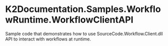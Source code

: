 # K2Documentation.Samples.WorkflowRuntime.WorkflowClientAPI
Sample code that demonstrates how to use SourceCode.Workflow.Client.dll API to interact with workflows at runtime. 
